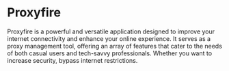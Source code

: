 # Proxyfire
Proxyfire is a powerful and versatile application designed to improve your internet connectivity and enhance your online experience. It serves as a proxy management tool, offering an array of features that cater to the needs of both casual users and tech-savvy professionals. Whether you want to increase security, bypass internet restrictions.
